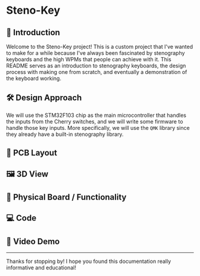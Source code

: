 # Steno-Key

## 📖 Introduction
Welcome to the Steno-Key project! This is a custom project that I've wanted to make for a while because I've always been fascinated by stenography keyboards and the high WPMs that people can achieve with it. This README serves as an introduction to stenography keyboards, the design process with making one from scratch, and eventually a demonstration of the keyboard working.

## 🛠️ Design Approach

We will use the STM32F103 chip as the main microcontroller that handles the inputs from the Cherry switches, and we will write some firmware to handle those key inputs. More specifically, we will use the `QMK` library since they already have a built-in stenography library.

## 🧩 PCB Layout

## 🖼️ 3D View


## 🧪 Physical Board / Functionality

## 💻 Code

## 🎥 Video Demo


---

Thanks for stopping by! I hope you found this documentation really informative and educational!
